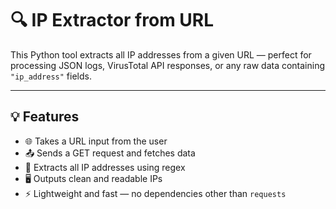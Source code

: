# 🔍 IP Extractor from URL

This Python tool extracts all IP addresses from a given URL — perfect for processing JSON logs, VirusTotal API responses, or any raw data containing `"ip_address"` fields.

---

## 💡 Features

- 🌐 Takes a URL input from the user  
- 📤 Sends a GET request and fetches data  
- 🧠 Extracts all IP addresses using regex  
- 🖥️ Outputs clean and readable IPs  
- ⚡ Lightweight and fast — no dependencies other than `requests`
